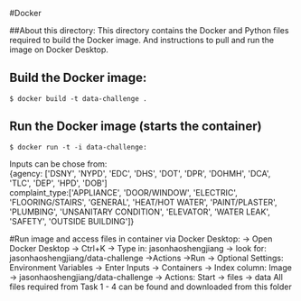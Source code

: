 #Docker 

##About this directory:
This directory contains the Docker and Python files required to build the Docker image. And instructions to pull and run the image on Docker Desktop. 

## Build the Docker image:
```shell
$ docker build -t data-challenge . 
```
## Run the Docker image (starts the container)
```shell
$ docker run -t -i data-challenge:
```
Inputs can be chose from: <br> {agency: ['DSNY', 'NYPD', 'EDC', 'DHS', 'DOT', 'DPR', 'DOHMH', 'DCA', 'TLC',
       'DEP', 'HPD', 'DOB'] <br> complaint_type:['APPLIANCE', 'DOOR/WINDOW', 'ELECTRIC', 'FLOORING/STAIRS',
       'GENERAL', 'HEAT/HOT WATER', 'PAINT/PLASTER', 'PLUMBING',
       'UNSANITARY CONDITION', 'ELEVATOR', 'WATER LEAK', 'SAFETY',
       'OUTSIDE BUILDING']}

#Run image and access files in container via Docker Desktop:
-> Open Docker Desktop 
-> Ctrl+K 
  -> Type in: jasonhaoshengjiang 
    -> look for: jasonhaoshengjiang/data-challenge
      ->Actions
        ->Run 
          -> Optional Settings: Environment Variables -> Enter Inputs 
-> Containers
  -> Index column: Image 
    -> jasonhaoshengjiang/data-challenge -> Actions: Start 
      -> files 
        -> data 
All files required from Task 1 - 4 can be found and downloaded from this folder 
